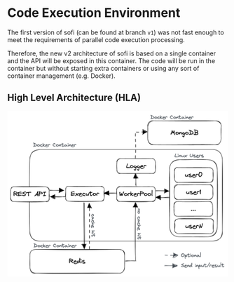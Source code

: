 # Code Execution Environment

The first version of sofi (can be found at branch `v1`) was not fast enough to meet the requirements of parallel code execution processing.

Therefore, the new v2 architecture of sofi is based on a single container and the API will be exposed in this container.
The code will be run in the container but without starting extra containers or using any sort of container management (e.g. Docker).

## High Level Architecture (HLA)


![High Level Architecture](./assets/sofi-architecture.png)